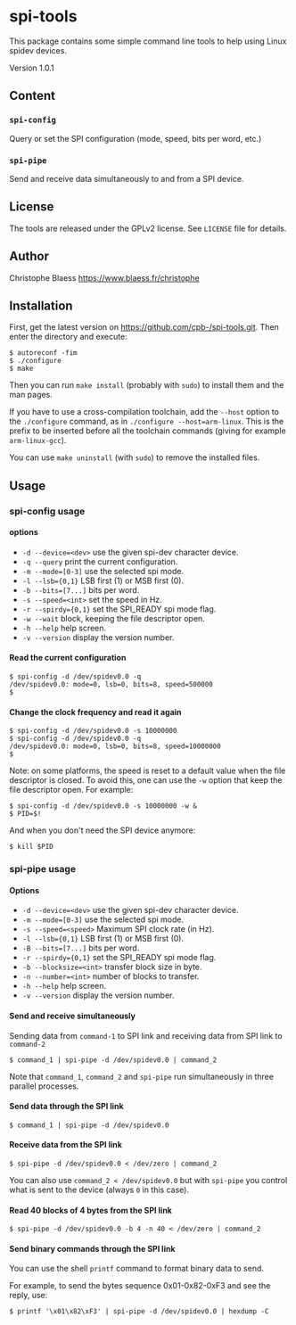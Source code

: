 # spi-tools

This package contains some simple command line tools to help using Linux spidev devices.

Version 1.0.1

## Content

### `spi-config`

Query or set the SPI configuration (mode, speed, bits per word, etc.)

### `spi-pipe`

Send and receive data simultaneously to and from a SPI device.

## License

The tools are released under the GPLv2 license. See `LICENSE` file for details.

## Author

Christophe Blaess
https://www.blaess.fr/christophe

## Installation

First, get the latest version on https://github.com/cpb-/spi-tools.git.
Then enter the directory and execute:

```
$ autoreconf -fim
$ ./configure
$ make
```

Then you can run `make install` (probably with `sudo`) to install them and the man pages.

If you have to use a cross-compilation toolchain, add the `--host` option to
the `./configure` command, as in `./configure --host=arm-linux`. This is the
prefix to be inserted before all the toolchain commands (giving for example
`arm-linux-gcc`).

You can use `make uninstall` (with `sudo`) to remove the installed files.

## Usage

### spi-config usage

#### options

* `-d --device=<dev>`  use the given spi-dev character device.
* `-q --query`         print the current configuration.
* `-m --mode=[0-3]`    use the selected spi mode.
* `-l --lsb={0,1}`     LSB first (1) or MSB first (0).
* `-b --bits=[7...]`   bits per word.
* `-s --speed=<int>`   set the speed in Hz.
* `-r --spirdy={0,1}`   set the SPI_READY spi mode flag.
* `-w --wait`          block, keeping the file descriptor open.
* `-h --help`          help screen.
* `-v --version`       display the version number.

#### Read the current configuration

```
$ spi-config -d /dev/spidev0.0 -q
/dev/spidev0.0: mode=0, lsb=0, bits=8, speed=500000
$
```

#### Change the clock frequency and read it again

```
$ spi-config -d /dev/spidev0.0 -s 10000000
$ spi-config -d /dev/spidev0.0 -q
/dev/spidev0.0: mode=0, lsb=0, bits=8, speed=10000000
$
```

Note: on some platforms, the speed is reset to a default value when the file descriptor is closed.
To avoid this, one can use the `-w` option that keep the file descriptor open. For example:

```
$ spi-config -d /dev/spidev0.0 -s 10000000 -w &
$ PID=$!
```

And when you don't need the SPI device anymore:

```
$ kill $PID
```

### spi-pipe usage

#### Options

* `-d --device=<dev>`    use the given spi-dev character device.
* `-m --mode=[0-3]`      use the selected spi mode.
* `-s --speed=<speed>`   Maximum SPI clock rate (in Hz).
* `-l --lsb={0,1}`       LSB first (1) or MSB first (0).
* `-B --bits=[7...]`     bits per word.
* `-r --spirdy={0,1}`    set the SPI_READY spi mode flag.
* `-b --blocksize=<int>` transfer block size in byte.
* `-n --number=<int>`    number of blocks to transfer.
* `-h --help`            help screen.
* `-v --version`         display the version number.

#### Send and receive simultaneously

Sending data from `command-1` to SPI link and receiving data from SPI link to `command-2`

```
$ command_1 | spi-pipe -d /dev/spidev0.0 | command_2
```

Note that `command_1`, `command_2` and `spi-pipe` run simultaneously in three parallel processes.

#### Send data through the SPI link

```
$ command_1 | spi-pipe -d /dev/spidev0.0
```

#### Receive data from the SPI link

```
$ spi-pipe -d /dev/spidev0.0 < /dev/zero | command_2
```

You can also use `command_2 < /dev/spidev0.0` but with `spi-pipe` you control what is sent to the device (always `0` in this case).

#### Read 40 blocks of 4 bytes from the SPI link

```
$ spi-pipe -d /dev/spidev0.0 -b 4 -n 40 < /dev/zero | command_2
```

#### Send binary commands through the SPI link

You can use the shell `printf` command to format binary data to send.

For example, to send the bytes sequence 0x01-0x82-0xF3 and see the reply, use:

```
$ printf '\x01\x82\xF3' | spi-pipe -d /dev/spidev0.0 | hexdump -C
```
